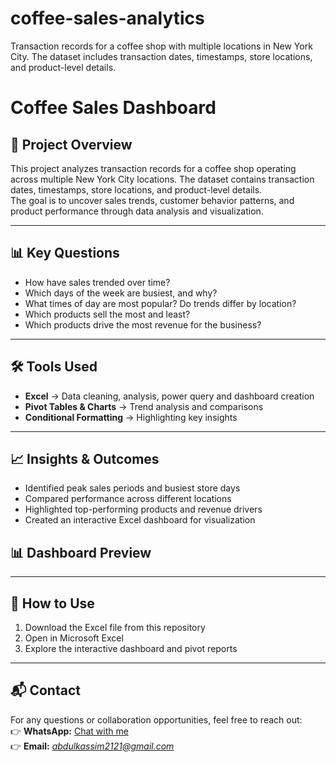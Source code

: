 # coffee-sales-analytics
Transaction records for a coffee shop with multiple locations in New York City. The dataset includes transaction dates, timestamps, store locations, and product-level details.
# Coffee Sales Dashboard

## 📌 Project Overview
This project analyzes transaction records for a coffee shop operating across multiple New York City locations. The dataset contains transaction dates, timestamps, store locations, and product-level details.  
The goal is to uncover sales trends, customer behavior patterns, and product performance through data analysis and visualization.

---

## 📊 Key Questions
- How have sales trended over time?  
- Which days of the week are busiest, and why?  
- What times of day are most popular? Do trends differ by location?  
- Which products sell the most and least?  
- Which products drive the most revenue for the business?  

---

## 🛠 Tools Used
- **Excel** → Data cleaning, analysis, power query and dashboard creation  
- **Pivot Tables & Charts** → Trend analysis and comparisons  
- **Conditional Formatting** → Highlighting key insights  

---

## 📈 Insights & Outcomes
- Identified peak sales periods and busiest store days  
- Compared performance across different locations  
- Highlighted top-performing products and revenue drivers  
- Created an interactive Excel dashboard for visualization  
## 📊 Dashboard Preview  


---

## 🚀 How to Use
1. Download the Excel file from this repository  
2. Open in Microsoft Excel  
3. Explore the interactive dashboard and pivot reports  

---

## 📬 Contact
For any questions or collaboration opportunities, feel free to reach out:  
👉 **WhatsApp:** [Chat with me](https://wa.me/233202551703)  
👉 **Email:** *abdulkassim2121@gmail.com* 
